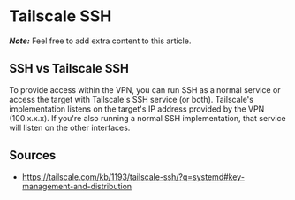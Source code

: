 # Tailscale SSH

***Note:*** Feel free to add extra content to this article.

## SSH vs Tailscale SSH

To provide access within the VPN, you can run SSH as a normal service or access the target with Tailscale's SSH service (or both).  Tailscale's implementation listens on the target's IP address provided by the VPN (100.x.x.x).  If you're also running a normal SSH implementation, that service will listen on the other interfaces.

## Sources
* https://tailscale.com/kb/1193/tailscale-ssh/?q=systemd#key-management-and-distribution
